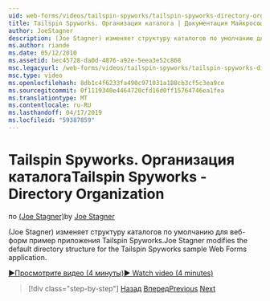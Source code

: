 ```yaml
---
uid: web-forms/videos/tailspin-spyworks/tailspin-spyworks-directory-organization
title: Tailspin Spyworks. Организация каталога | Документация Майкрософт
author: JoeStagner
description: (Joe Stagner) изменяет структуру каталогов по умолчанию для веб-форм пример приложения Tailspin Spyworks.
ms.author: riande
ms.date: 05/12/2010
ms.assetid: bec45728-da0d-4876-a92e-5eea3e52c868
msc.legacyurl: /web-forms/videos/tailspin-spyworks/tailspin-spyworks-directory-organization
msc.type: video
ms.openlocfilehash: 8db1c4f6233fa490c971031a188cb3cf5c3ea9ce
ms.sourcegitcommit: 0f1119340e4464720cfd16d0ff15764746ea1fea
ms.translationtype: MT
ms.contentlocale: ru-RU
ms.lasthandoff: 04/17/2019
ms.locfileid: "59387859"
---
```

# <a name="tailspin-spyworks---directory-organization"></a><span data-ttu-id="606a6-103">Tailspin Spyworks. Организация каталога</span><span class="sxs-lookup"><span data-stu-id="606a6-103">Tailspin Spyworks - Directory Organization</span></span>

<span data-ttu-id="606a6-104">по [(Joe Stagner)](https://github.com/JoeStagner)</span><span class="sxs-lookup"><span data-stu-id="606a6-104">by [Joe Stagner](https://github.com/JoeStagner)</span></span>

<span data-ttu-id="606a6-105">(Joe Stagner) изменяет структуру каталогов по умолчанию для веб-форм пример приложения Tailspin Spyworks.</span><span class="sxs-lookup"><span data-stu-id="606a6-105">Joe Stagner modifies the default directory structure for the Tailspin Spyworks sample Web Forms application.</span></span>

[<span data-ttu-id="606a6-106">&#9654;Просмотрите видео (4 минуты)</span><span class="sxs-lookup"><span data-stu-id="606a6-106">&#9654; Watch video (4 minutes)</span></span>](https://channel9.msdn.com/Blogs/ASP-NET-Site-Videos/tailspin-spyworks-directory-organization)

> [!div class="step-by-step"]
> <span data-ttu-id="606a6-107">[Назад](tailspin-spyworks-intro-ui-and-edm.md)
> [Вперед](tailspin-spyworks-category-menu.md)</span><span class="sxs-lookup"><span data-stu-id="606a6-107">[Previous](tailspin-spyworks-intro-ui-and-edm.md)
[Next](tailspin-spyworks-category-menu.md)</span></span>
